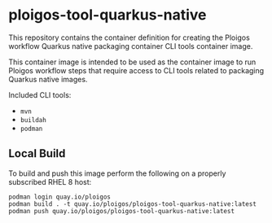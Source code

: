 # ploigos-tool-quarkus-native

This repository contains the container definition for creating the Ploigos workflow
Quarkus native packaging container CLI tools container image.

This container image is intended to be used as the container image to run Ploigos workflow steps
that require access to CLI tools related to packaging Quarkus native images.

Included CLI tools:
* `mvn`
* `buildah`
* `podman`

## Local Build

To build and push this image perform the following on a properly subscribed RHEL 8 host:
```
podman login quay.io/ploigos
podman build . -t quay.io/ploigos/ploigos-tool-quarkus-native:latest
podman push quay.io/ploigos/ploigos-tool-quarkus-native:latest
```
